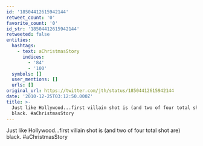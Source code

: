 ```yaml
---
id: '18504412615942144'
retweet_count: '0'
favorite_count: '0'
id_str: '18504412615942144'
retweeted: false
entities:
  hashtags:
    - text: aChristmasStory
      indices:
        - '84'
        - '100'
  symbols: []
  user_mentions: []
  urls: []
original_url: https://twitter.com/jth/status/18504412615942144
date: '2010-12-25T03:12:50.000Z'
title: >-
  Just like Hollywood...first villain shot is (and two of four total shot are)
  black. #aChristmasStory
---
```


Just like Hollywood...first villain shot is (and two of four total shot are) black. #aChristmasStory